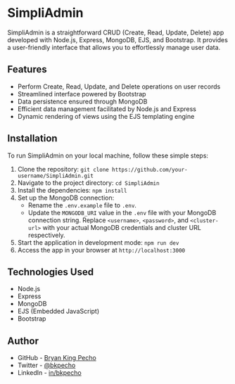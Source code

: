 # SimpliAdmin

SimpliAdmin is a straightforward CRUD (Create, Read, Update, Delete) app developed with Node.js, Express, MongoDB, EJS, and Bootstrap. It provides a user-friendly interface that allows you to effortlessly manage user data.

## Features

- Perform Create, Read, Update, and Delete operations on user records
- Streamlined interface powered by Bootstrap
- Data persistence ensured through MongoDB
- Efficient data management facilitated by Node.js and Express
- Dynamic rendering of views using the EJS templating engine

## Installation

To run SimpliAdmin on your local machine, follow these simple steps:

1. Clone the repository: `git clone https://github.com/your-username/SimpliAdmin.git`
2. Navigate to the project directory: `cd SimpliAdmin`
3. Install the dependencies: `npm install`
4. Set up the MongoDB connection:
   - Rename the `.env.example` file to `.env`.
   - Update the `MONGODB_URI` value in the `.env` file with your MongoDB connection string. Replace `<username>`, `<password>`, and `<cluster-url>` with your actual MongoDB credentials and cluster URL respectively.
5. Start the application in development mode: `npm run dev`
6. Access the app in your browser at `http://localhost:3000`

## Technologies Used

- Node.js
- Express
- MongoDB
- EJS (Embedded JavaScript)
- Bootstrap

## Author

- GitHub - [Bryan King Pecho](https://www.github.com/bkpecho)
- Twitter - [@bkpecho](https://www.twitter.com/bkpecho)
- LinkedIn - [in/bkpecho](https://www.linkedin.com/in/bkpecho/)

